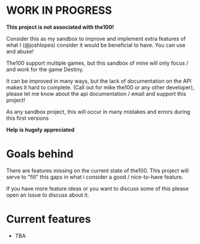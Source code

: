 # WORK IN PROGRESS

**This project is not associated with the100!**

Consider this as my sandbox to improve and implement extra features of what I (@joshlopes) consider it would be beneficial to have.
You can use and abuse!

The100 support multiple games, but this sandbox of mine will only focus / and work for the game Destiny.

It can be improved in many ways, but the lack of documentation on the API makes it hard to complete.
(Call out for mike the100 or any other developer), please let me know about the api documentation / email and support this project!

As any sandbox project, this will occur in many mistakes and errors during this first versions

**Help is hugely appreciated**

# Goals behind

 There are features missing on the current state of the100. This project will serve to "fill" this gaps in 
 what i consider a good / nice-to-have feature.
 
 If you have more feature ideas or you want to discuss some of this please open an Issue to discuss about it.
 
 # Current features
 
  - TBA